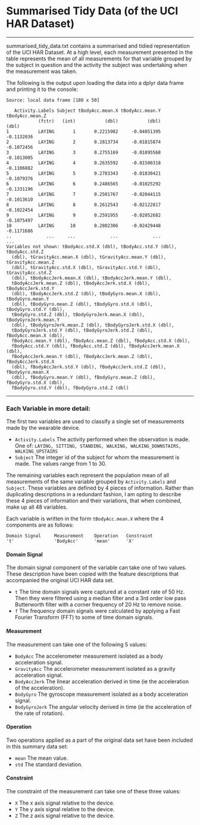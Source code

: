 # Summarised Tidy Data (of the UCI HAR Dataset)
------
summarised_tidy_data.txt contains a summarised and tidied representation of the UCI HAR Dataset. At a high level, each measurement presented in the table represents the mean of all measurements for that variable grouped by the subject in question and the activity the subject was undertaking when the measurement was taken.

The following is the output upon loading the data into a dplyr data frame and printing it to the console:

```
Source: local data frame [180 x 50]

   Activity.Labels Subject tBodyAcc.mean.X tBodyAcc.mean.Y tBodyAcc.mean.Z
            (fctr)   (int)           (dbl)           (dbl)           (dbl)
1           LAYING       1       0.2215982     -0.04051395      -0.1132036
2           LAYING       2       0.2813734     -0.01815874      -0.1072456
3           LAYING       3       0.2755169     -0.01895568      -0.1013005
4           LAYING       4       0.2635592     -0.01500318      -0.1106882
5           LAYING       5       0.2783343     -0.01830421      -0.1079376
6           LAYING       6       0.2486565     -0.01025292      -0.1331196
7           LAYING       7       0.2501767     -0.02044115      -0.1013610
8           LAYING       8       0.2612543     -0.02122817      -0.1022454
9           LAYING       9       0.2591955     -0.02052682      -0.1075497
10          LAYING      10       0.2802306     -0.02429448      -0.1171686
..             ...     ...             ...             ...             ...
Variables not shown: tBodyAcc.std.X (dbl), tBodyAcc.std.Y (dbl), tBodyAcc.std.Z
  (dbl), tGravityAcc.mean.X (dbl), tGravityAcc.mean.Y (dbl), tGravityAcc.mean.Z
  (dbl), tGravityAcc.std.X (dbl), tGravityAcc.std.Y (dbl), tGravityAcc.std.Z
  (dbl), tBodyAccJerk.mean.X (dbl), tBodyAccJerk.mean.Y (dbl),
  tBodyAccJerk.mean.Z (dbl), tBodyAccJerk.std.X (dbl), tBodyAccJerk.std.Y
  (dbl), tBodyAccJerk.std.Z (dbl), tBodyGyro.mean.X (dbl), tBodyGyro.mean.Y
  (dbl), tBodyGyro.mean.Z (dbl), tBodyGyro.std.X (dbl), tBodyGyro.std.Y (dbl),
  tBodyGyro.std.Z (dbl), tBodyGyroJerk.mean.X (dbl), tBodyGyroJerk.mean.Y
  (dbl), tBodyGyroJerk.mean.Z (dbl), tBodyGyroJerk.std.X (dbl),
  tBodyGyroJerk.std.Y (dbl), tBodyGyroJerk.std.Z (dbl), fBodyAcc.mean.X (dbl),
  fBodyAcc.mean.Y (dbl), fBodyAcc.mean.Z (dbl), fBodyAcc.std.X (dbl),
  fBodyAcc.std.Y (dbl), fBodyAcc.std.Z (dbl), fBodyAccJerk.mean.X (dbl),
  fBodyAccJerk.mean.Y (dbl), fBodyAccJerk.mean.Z (dbl), fBodyAccJerk.std.X
  (dbl), fBodyAccJerk.std.Y (dbl), fBodyAccJerk.std.Z (dbl), fBodyGyro.mean.X
  (dbl), fBodyGyro.mean.Y (dbl), fBodyGyro.mean.Z (dbl), fBodyGyro.std.X (dbl),
  fBodyGyro.std.Y (dbl), fBodyGyro.std.Z (dbl)
```
------
### Each Variable in more detail:

The first two variables are used to classify a single set of measurements made by the wearable device.

- `Activity.Labels` The activity performed when the observation is made. One of: `LAYING, SITTING, STANDING, WALKING, WALKING_DOWNSTAIRS, WALKING_UPSTAIRS`
- `Subject` The integer id of the subject for whom the measurement is made. The values range from 1 to 30.

The remaining variables each represent the population mean of all measurements of the same variable grouped by `Activity.Labels` and `Subject`. These variables are defined by 4 pieces of information. Rather than duplicating descriptions in a redundant fashion, I am opting to describe these 4 pieces of information and their variations, that when combined, make up all 48 variables.

Each variable is written in the form `tBodyAcc.mean.X` where the 4 components are as follows:

```
Domain Signal     Measurement    Operation   Constraint
't'               'BodyAcc'      'mean'      'X'
```

#### Domain Signal

The domain signal component of the variable can take one of two values. These description have been copied with the feature descriptions that accompanied the original UCI HAR data set.

- `t` The time domain signals were captured at a constant rate of 50 Hz. Then they were filtered using a median filter and a 3rd order low pass Butterworth filter with a corner frequency of 20 Hz to remove noise.
- `f` The frequency domain signals were calculated by applying a Fast Fourier Transform (FFT) to some of time domain signals.

#### Measurement

The measurement can take one of the following 5 values:

- `BodyAcc` The accelerometer measurement isolated as a body acceleration signal.
- `GravityAcc` The accelerometer measurement isolated as a gravity acceleration signal.
- `BodyAccJerk` The linear acceleration derived in time (ie the acceleration of the acceleration).
- `BodyGyro` The gyroscope measurement isolated as a body acceleration signal.
- `BodyGyroJerk` The angular velocity derived in time (ie the acceleration of the rate of rotation).

#### Operation

Two operations applied as a part of the original data set have been included in this summary data set:

- `mean` The mean value.
- `std` The standard deviation.

#### Constraint

The constraint of the measurement can take one of these three values:

- `X` The x axis signal relative to the device.
- `Y` The y axis signal relative to the device.
- `Z` The z axis signal relative to the device.
